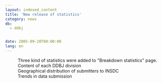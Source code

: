 ```yaml
---
layout: indexed_content
title: 'New release of statistics'
category: news
db:
  - ddbj


date: 2005-09-20T00:00:00
lang: en
---
```


<dd>Three kind of statistics were added to "Breakdown statistics" page.
<dd>Content of each DDBJ division
<dd>Geographical distribution of submitters to INSDC
<dd>Trends in data submission</dd>
</dd>
</dd>
</dd>
